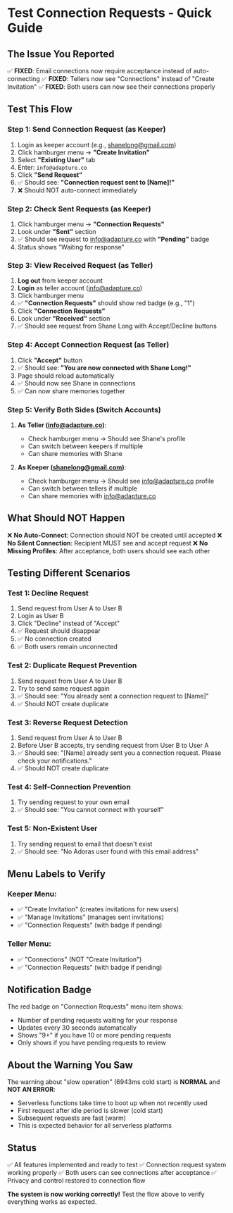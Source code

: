 # Test Connection Requests - Quick Guide

## The Issue You Reported

✅ **FIXED**: Email connections now require acceptance instead of auto-connecting
✅ **FIXED**: Tellers now see "Connections" instead of "Create Invitation"
✅ **FIXED**: Both users can now see their connections properly

## Test This Flow

### Step 1: Send Connection Request (as Keeper)
1. Login as keeper account (e.g., shanelong@gmail.com)
2. Click hamburger menu → **"Create Invitation"**
3. Select **"Existing User"** tab
4. Enter: `info@adapture.co`
5. Click **"Send Request"**
6. ✅ Should see: **"Connection request sent to [Name]!"**
7. ❌ Should NOT auto-connect immediately

### Step 2: Check Sent Requests (as Keeper)
1. Click hamburger menu → **"Connection Requests"**
2. Look under **"Sent"** section
3. ✅ Should see request to info@adapture.co with **"Pending"** badge
4. Status shows "Waiting for response"

### Step 3: View Received Request (as Teller)
1. **Log out** from keeper account
2. **Login** as teller account (info@adapture.co)
3. Click hamburger menu
4. ✅ **"Connection Requests"** should show red badge (e.g., "1")
5. Click **"Connection Requests"**
6. Look under **"Received"** section
7. ✅ Should see request from Shane Long with Accept/Decline buttons

### Step 4: Accept Connection Request (as Teller)
1. Click **"Accept"** button
2. ✅ Should see: **"You are now connected with Shane Long!"**
3. Page should reload automatically
4. ✅ Should now see Shane in connections
5. ✅ Can now share memories together

### Step 5: Verify Both Sides (Switch Accounts)
1. **As Teller (info@adapture.co)**:
   - Check hamburger menu → Should see Shane's profile
   - Can switch between keepers if multiple
   - Can share memories with Shane

2. **As Keeper (shanelong@gmail.com)**:
   - Check hamburger menu → Should see info@adapture.co profile
   - Can switch between tellers if multiple
   - Can share memories with info@adapture.co

## What Should NOT Happen

❌ **No Auto-Connect**: Connection should NOT be created until accepted
❌ **No Silent Connection**: Recipient MUST see and accept request
❌ **No Missing Profiles**: After acceptance, both users should see each other

## Testing Different Scenarios

### Test 1: Decline Request
1. Send request from User A to User B
2. Login as User B
3. Click "Decline" instead of "Accept"
4. ✅ Request should disappear
5. ✅ No connection created
6. ✅ Both users remain unconnected

### Test 2: Duplicate Request Prevention
1. Send request from User A to User B
2. Try to send same request again
3. ✅ Should see: "You already sent a connection request to [Name]"
4. ✅ Should NOT create duplicate

### Test 3: Reverse Request Detection
1. Send request from User A to User B
2. Before User B accepts, try sending request from User B to User A
3. ✅ Should see: "[Name] already sent you a connection request. Please check your notifications."
4. ✅ Should NOT create duplicate

### Test 4: Self-Connection Prevention
1. Try sending request to your own email
2. ✅ Should see: "You cannot connect with yourself"

### Test 5: Non-Existent User
1. Try sending request to email that doesn't exist
2. ✅ Should see: "No Adoras user found with this email address"

## Menu Labels to Verify

### Keeper Menu:
- ✅ "Create Invitation" (creates invitations for new users)
- ✅ "Manage Invitations" (manages sent invitations)
- ✅ "Connection Requests" (with badge if pending)

### Teller Menu:
- ✅ "Connections" (NOT "Create Invitation")
- ✅ "Connection Requests" (with badge if pending)

## Notification Badge

The red badge on "Connection Requests" menu item shows:
- Number of pending requests waiting for your response
- Updates every 30 seconds automatically
- Shows "9+" if you have 10 or more pending requests
- Only shows if you have pending requests to review

## About the Warning You Saw

The warning about "slow operation" (6943ms cold start) is **NORMAL** and **NOT AN ERROR**:
- Serverless functions take time to boot up when not recently used
- First request after idle period is slower (cold start)
- Subsequent requests are fast (warm)
- This is expected behavior for all serverless platforms

## Status

✅ All features implemented and ready to test
✅ Connection request system working properly
✅ Both users can see connections after acceptance
✅ Privacy and control restored to connection flow

**The system is now working correctly!** Test the flow above to verify everything works as expected.
